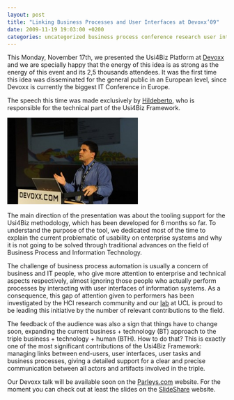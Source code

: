 ```yaml
---
layout: post
title: "Linking Business Processes and User Interfaces at Devoxx’09"
date: 2009-11-19 19:03:00 +0200
categories: uncategorized business process conference research user interface
---
```


This Monday, November 17th, we presented the Usi4Biz Platform at <a href="http://www.devoxx.com/">Devoxx</a> and we are specially happy that the energy of this idea is as strong as the energy of this event and its 2,5 thousands attendees. It was the first time this idea was disseminated for the general public in an European level, since Devoxx is currently the biggest IT Conference in Europe.

The speech this time was made exclusively by <a href="http://69.89.31.239/~hildeber/">Hildeberto</a>, who is responsible for the technical part of the Usi4Biz Framework.

![12937_178201023822_609678822_3082889_6793108_n-300x199.jpg](/images/posts/12937_178201023822_609678822_3082889_6793108_n-300x199.jpg)

The main direction of the presentation was about the tooling support for the Usi4Biz methodology, which has been developed for 6 months so far. To understand the purpose of the tool, we dedicated most of the time to explain the current problematic of usability on enterprise systems and why it is not going to be solved through traditional advances on the field of Business Process and Information Technology.

The challenge of business process automation is usually a concern of business and IT people, who give more attention to enterprise and technical aspects respectively, almost ignoring those people who actually perform processes by interacting with user interfaces of information systems. As a consequence, this gap of attention given to performers has been investigated by the HCI research community and our <a href="http://www.isys.ucl.ac.be/bchi/">lab</a> at UCL is proud to be leading this initiative by the number of relevant contributions to the field.

The feedback of the audience was also a sign that things have to change soon, expanding the current business + technology (BT) approach to the triple business + technology + human (BTH). How to do that? This is exactly one of the most significant contributions of the Usi4Biz Framework: managing links between end-users, user interfaces, user tasks and business processes, giving a detailed support for a clear and precise communication between all actors and artifacts involved in the triple.

Our Devoxx talk will be available soon on the <a href="http://www.parleys.com/">Parleys.com</a> website. For the moment you can check out at least the slides on the <a href="http://www.slideshare.net/usi4biz/presentation-made-at-devoxx09/">SlideShare</a> website.
